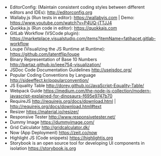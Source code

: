 * EditorConfig: (Maintain consistent coding styles between different editors and IDEs): <http://editorconfig.org>
* Wallaby.js (Run tests in editor): <https://wallabyjs.com> | Demo: <https://www.youtube.com/watch?v=P4UQ-jTTJJ4>
* Quokka.js (Run code in editor): <https://quokkajs.com>
* GitLab Workflow (VSCode plugin): <https://marketplace.visualstudio.com/items?itemName=fatihacet.gitlab-workflow>
* Loupe (Visualizing the JS Runtime at Runtime): <https://github.com/latentflip/loupe>
* Binary Representation of Base 10 Numbers <http://bartaz.github.io/ieee754-visualization/>
* JSDoc Code Documentation Guidelines <http://usejsdoc.org/>
* Popular Coding Conventions by Language <http://sideeffect.kr/popularconvention/>
* JS Equality Table <http://dorey.github.io/JavaScript-Equality-Table/>
* Webpack Guide <https://medium.com/the-node-js-collection/modern-javascript-explained-for-dinosaurs-f695e9747b70>
* RequireJS <http://requirejs.org/docs/download.html> | <http://requirejs.org/docs/download.html#text>
* Resizer <https://material.io/resizer/>
* Responsive Tester <http://www.responsivetester.net/>
* Dummy Image <https://dummyimage.com/>
* Grid Calculator <http://gridcalculator.dk/>
* Now (App Deployment) <https://zeit.co/now>
* Highlight JS (Code snippets) <https://highlightjs.org>
* Storybook is an open source tool for developing UI components in isolation <https://storybook.js.org>